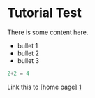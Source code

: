 
# Tutorial Test

There is some content here.

* bullet 1
* bullet 2
* bullet 3

```python
2+2 = 4
```

Link this to [home page] [1]

[1]: minutetips.net



